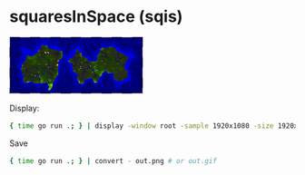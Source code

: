 # squaresInSpace (sqis)

![a pixel art world map](./sqis.png)

Display:
```bash
{ time go run .; } | display -window root -sample 1920x1080 -size 1920x1080 -backdrop -
```

Save
```bash
{ time go run .; } | convert - out.png # or out.gif
```
